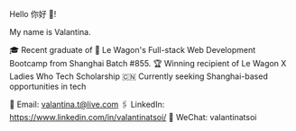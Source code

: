 Hello 你好 🖖!

My name is Valantina.

🎓 Recent graduate of 🚗 Le Wagon's Full-stack Web Development Bootcamp from Shanghai Batch #855.
🏆 Winning recipient of Le Wagon X Ladies Who Tech Scholarship
🇨🇳 Currently seeking Shanghai-based opportunities in tech

📧 Email: valantina.t@live.com
🖇 LinkedIn: https://www.linkedin.com/in/valantinatsoi/
💬 WeChat: valantinatsoi
